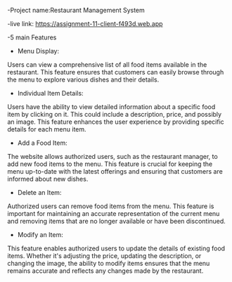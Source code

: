  -Project name:Restaurant Management System

 -live link: https://assignment-11-client-f493d.web.app

 -5 main Features

 - Menu Display:

Users can view a comprehensive list of all food items available in the restaurant. This feature ensures that customers can easily browse through the menu to explore various dishes and their details.

- Individual Item Details:

Users have the ability to view detailed information about a specific food item by clicking on it. This could include a description, price, and possibly an image. This feature enhances the user experience by providing specific details for each menu item.

- Add a Food Item:

The website allows authorized users, such as the restaurant manager, to add new food items to the menu. This feature is crucial for keeping the menu up-to-date with the latest offerings and ensuring that customers are informed about new dishes.

- Delete an Item:

Authorized users can remove food items from the menu. This feature is important for maintaining an accurate representation of the current menu and removing items that are no longer available or have been discontinued.

- Modify an Item:

This feature enables authorized users to update the details of existing food items. Whether it's adjusting the price, updating the description, or changing the image, the ability to modify items ensures that the menu remains accurate and reflects any changes made by the restaurant.